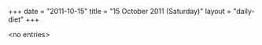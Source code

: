 +++
date = "2011-10-15"
title = "15 October 2011 (Saturday)"
layout = "daily-diet"
+++


\<no entries\>
